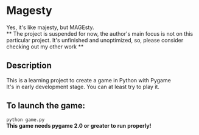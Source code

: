 # Magesty
Yes, it's like majesty, but MAGEsty.  
** The project is suspended for now, the author's main focus is not on this particular project. It's unfinished and unoptimized, so, please consider checking out my other work **  

## Description
This is a learning project to create a game in Python with Pygame  
It's in early development stage. You can at least try to play it.  


## To launch the game:  
`python game.py`  
**This game needs pygame 2.0 or greater to run properly!**  
